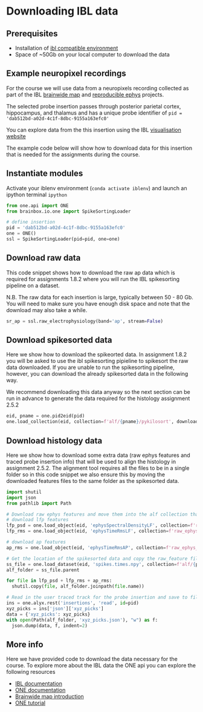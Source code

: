 # Downloading IBL data

## Prerequisites
- Installation of [ibl compatible environment](https://github.com/int-brain-lab/neuropixels_course_2024/blob/main/installation/README.md)
- Space of ~50Gb on your local computer to download the data

## Example neuropixel recordings
For the course we will use data from a neuropixels recording collected as part of the IBL [brainwide map](https://doi.org/10.1101/2023.07.04.547681) and [reproducible ephys](https://doi.org/10.1101/2022.05.09.491042) projects. 

The selected probe insertion passes through posterior parietal cortex, hippocampus, and thalamus and has a unique probe identifier of `pid = 'dab512bd-a02d-4c1f-8dbc-9155a163efc0'`

You can explore data from the this insertion using the IBL [visualisation website](https://viz.internationalbrainlab.org/app?dset=bwm&pid=dab512bd-a02d-4c1f-8dbc-9155a163efc0&tid=0&cid=534&qc=0&spikesorting=ss_2024-05-06)

The example code below will show how to download data for this insertion that is needed for the assignments during the course.

## Instantiate modules
Activate your iblenv environment (`conda activate iblenv`) and launch an ipython terminal `ipython`
```python
from one.api import ONE
from brainbox.io.one import SpikeSortingLoader

# define insertion
pid = 'dab512bd-a02d-4c1f-8dbc-9155a163efc0'
one = ONE()
ssl = SpikeSortingLoader(pid=pid, one=one)
```


## Download raw data 
This code snippet shows how to download the raw ap data which is required for assignments 1.8.2 where you will run the IBL spikesorting pipeline on 
a dataset. 

N.B. The raw data for each insertion is large, typically between 50 - 80 Gb. You will need to make sure you have enough disk space
and note that the download may also take a while.
```python
sr_ap = ssl.raw_electrophysiology(band='ap', stream=False)
```

## Download spikesorted data
Here we show how to download the spikeorted data. In assignment 1.8.2 you will be asked to use the ibl spikesorting pipieline
to spikesort the raw data downloaded. If you are unable to run the spikesorting pipeline, however, you can download the already spikesorted data 
in the following way. 

We recommend downloading this data anyway so the next section can be run in advance to generate
the data required for the histology assignment 2.5.2
```python
eid, pname = one.pid2eid(pid)
one.load_collection(eid, collection=f'alf/{pname}/pykilosort', download_only=True)
```

## Download histology data
Here we show how to download some extra data (raw ephys features and traced probe insertion info) that will be used to align the histology in assignment 2.5.2. The alignment tool 
requires all the files to be in a single folder so in this code snippet we also ensure this by moving the downloaded features files to the same folder as the spikesorted data.
```python
import shutil
import json
from pathlib import Path

# Download raw ephys features and move them into the alf collection that stores the spikesorting data
# download lfp features
lfp_psd = one.load_object(eid, 'ephysSpectralDensityLF', collection=f'raw_ephys_data/{pname}', download_only=True)
lfp_rms = one.load_object(eid, 'ephysTimeRmsLF', collection=f'raw_ephys_data/{pname}', download_only=True)

# download ap features
ap_rms = one.load_object(eid, 'ephysTimeRmsAP', collection=f'raw_ephys_data/{pname}', download_only=True)

# Get the location of the spikesorted data and copy the raw_feature files to this folder
ss_file = one.load_dataset(eid, 'spikes.times.npy', collection=f'alf/{pname}/pykilosort', download_only=True)
alf_folder = ss_file.parent

for file in lfp_psd + lfp_rms + ap_rms:
  shutil.copy(file, alf_folder.joinpath(file.name))

# Read in the user traced track for the probe insertion and save to file
ins = one.alyx.rest('insertions', 'read', id=pid)
xyz_picks = ins['json']['xyz_picks']
data = {'xyz_picks': xyz_picks}
with open(Path(alf_folder, 'xyz_picks.json'), "w") as f:
  json.dump(data, f, indent=2)

```

## More info
Here we have provided code to download the data necessary for the course. To explore more about the IBL data the ONE api you can explore
the following resources
- [IBL documentation](https://int-brain-lab.github.io/iblenv/public_docs/public_introduction.html)
- [ONE documentation](https://int-brain-lab.github.io/ONE/)
- [Brainwide map introduction](https://colab.research.google.com/drive/1Ua-NlpYYZCIOF56xbsT9YR71Enkotd-b#scrollTo=7XzVVlhsVHMK)
- [ONE tutorial](https://colab.research.google.com/drive/1y3sRI1wC7qbWqN6skvulzPOp6xw8tLm7#scrollTo=GSvi21Dn84wJ)
